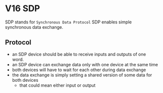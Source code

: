 # V16 SDP

SDP stands for `Synchronous Data Protocol`
SDP enables simple synchronous data exchange.

## Protocol
  * an SDP device should be able to receive inputs and outputs of one word.
  * an SDP device can exchange data only with one device at the same time
  * both devices will have to wait for each other during data exchange
  * the data exchange is simply setting a shared version of some data for both devices
    * that could mean either input or output 
